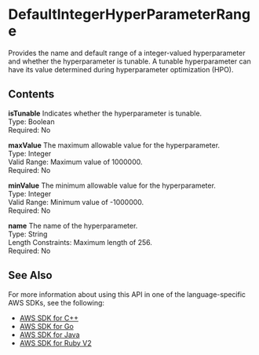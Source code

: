# DefaultIntegerHyperParameterRange<a name="API_DefaultIntegerHyperParameterRange"></a>

Provides the name and default range of a integer\-valued hyperparameter and whether the hyperparameter is tunable\. A tunable hyperparameter can have its value determined during hyperparameter optimization \(HPO\)\.

## Contents<a name="API_DefaultIntegerHyperParameterRange_Contents"></a>

 **isTunable**   <a name="personalize-Type-DefaultIntegerHyperParameterRange-isTunable"></a>
Indicates whether the hyperparameter is tunable\.  
Type: Boolean  
Required: No

 **maxValue**   <a name="personalize-Type-DefaultIntegerHyperParameterRange-maxValue"></a>
The maximum allowable value for the hyperparameter\.  
Type: Integer  
Valid Range: Maximum value of 1000000\.  
Required: No

 **minValue**   <a name="personalize-Type-DefaultIntegerHyperParameterRange-minValue"></a>
The minimum allowable value for the hyperparameter\.  
Type: Integer  
Valid Range: Minimum value of \-1000000\.  
Required: No

 **name**   <a name="personalize-Type-DefaultIntegerHyperParameterRange-name"></a>
The name of the hyperparameter\.  
Type: String  
Length Constraints: Maximum length of 256\.  
Required: No

## See Also<a name="API_DefaultIntegerHyperParameterRange_SeeAlso"></a>

For more information about using this API in one of the language\-specific AWS SDKs, see the following:
+  [AWS SDK for C\+\+](https://docs.aws.amazon.com/goto/SdkForCpp/personalize-2018-05-22/DefaultIntegerHyperParameterRange) 
+  [AWS SDK for Go](https://docs.aws.amazon.com/goto/SdkForGoV1/personalize-2018-05-22/DefaultIntegerHyperParameterRange) 
+  [AWS SDK for Java](https://docs.aws.amazon.com/goto/SdkForJava/personalize-2018-05-22/DefaultIntegerHyperParameterRange) 
+  [AWS SDK for Ruby V2](https://docs.aws.amazon.com/goto/SdkForRubyV2/personalize-2018-05-22/DefaultIntegerHyperParameterRange) 